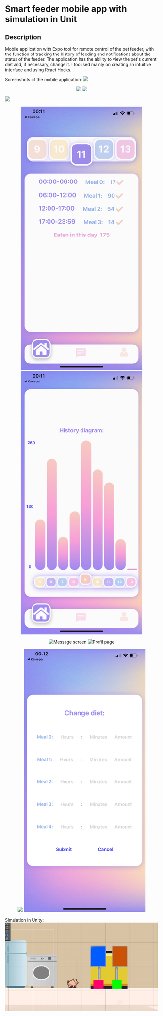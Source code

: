 # Smart feeder mobile app with simulation in Unit

## Description
Mobile application with Expo tool for remote control of the pet feeder, with the function of tracking the history of feeding and notifications about the status of the feeder. The application has the ability to view the pet's current diet and, if necessary, change it. I focused mainly on creating an intuitive interface and using React Hooks.

Screenshots of the mobile application: 
<img src="./img/IMG_1149.PNG" aling="center">

<p align="center">
  <img src="./img/IMG_1150.PNG" width="400">
  <img src="./img/IMG_1151.PNG" width="400">
</p>

<img src="./img/IMG_1152.PNG" aling="center">

<p align="center">
  <img src="./img/IMG_1153.PNG" width="400" alt="Home page">
  <img src="./img/IMG_1160.PNG" width="400" alt="History screen">
</p>

<p align="center">
  <img src="./img/IMG_1156.PNG" width="400" alt="Message screen">
  <img src="./img/IMG_1157.PNG" width="400" alt="Profil page">
</p>
<p align="center">
  <img src="./img/IMG_1158.PNG" width="400">
  <img src="./img/IMG_1159.PNG" width="400">
</p>

Simulation in Unity: 
<img src="./img/IMG_5470.PNG" aling="center">
